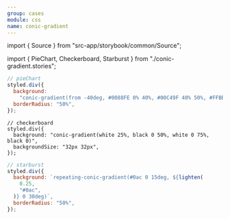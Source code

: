 ```yaml
---
group: cases
module: css
name: conic-gradient
---
```


import { Source } from "src-app/storybook/common/Source";

import { PieChart, Checkerboard, Starburst } from "./conic-gradient.stories";

<PieChart />

```js {4}
// pieChart
styled.div({
  background:
    "conic-gradient(from -40deg, #0088FE 0% 40%, #00C49F 40% 50%, #FFBB28 50% 70%, #FF8042 70% 100%)",
  borderRadius: "50%",
});
```

<Checkerboard />

```jss {3}
// checkerboard
styled.div({
  background: "conic-gradient(white 25%, black 0 50%, white 0 75%, black 0)",
  backgroundSize: "32px 32px",
});
```

<Starburst />

```js {3}
// starburst
styled.div({
  background: `repeating-conic-gradient(#0ac 0 15deg, ${lighten(
    0.25,
    "#0ac",
  )} 0 30deg)`,
  borderRadius: "50%",
});
```

<Source path="cases/css/__storybook__/conic-gradient.stories.tsx" />
